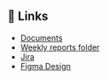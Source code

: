 ##  🔗 Links

- [Documents](https://stclairconnect-my.sharepoint.com/:f:/g/personal/w0761950_myscc_ca/Euc59zcGoy1JnVHuGJOG6TcBC6E72AB1T4pk1OzWSAeL1Q?e=VBQgv5)
- [Weekly reports folder](https://stclairconnect-my.sharepoint.com/:f:/g/personal/w0761950_myscc_ca/Eig8dgrPL7lGpoGcyRNbIQ0B-RVcrp4s8bR37Pn1QQatZQ?e=a0lUxg)
- [Jira](https://stclairproject.atlassian.net/jira/software/c/projects/SCP/boards/1/backlog)
- [Figma Design](https://www.figma.com/file/dk73K73RQ1iVSOen9iqvAx/St-clair?node-id=0%3A1&t=1RRyy8Sv8DtEx0EX-1)
